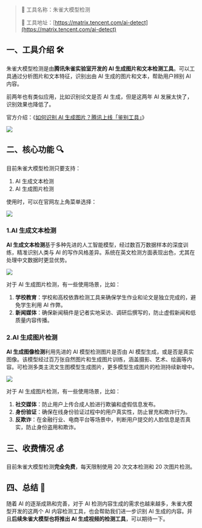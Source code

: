 > 🌟 工具名称：朱雀大模型检测
>
> 🔗 工具地址：[https://matrix.tencent.com/ai-detect](https://matrix.tencent.com/ai-detect)

## 一、工具介绍 🛠️

朱雀大模型检测是由**腾讯朱雀实验室开发的 AI 生成图片和文本检测工具**。可以工具通过分析图片和文本特征，识别出由 AI 生成的图片和文本，帮助用户辨别 AI 内容。

前两年也有类似应用，比如识别论文是否 AI 生成，但是这两年 AI 发展太快了，识别效果也降低了。

官方介绍：《[如何识别 AI 生成图片？腾讯上线「鉴别工具」](https://mp.weixin.qq.com/s/4CHrVfKZxegCD7qgQDBmyw)》

![](https://cdn.nlark.com/yuque/0/2025/png/186051/1737116224937-0c038e72-a0d2-4f46-b765-76d7b76b5bad.png)

## 二、核心功能 🔍

目前朱雀大模型检测只要支持：

1. AI 生成文本检测
2. AI 生成图片检测

使用时，可以在官网左上角菜单选择：

![](https://cdn.nlark.com/yuque/0/2025/png/186051/1737116434876-9e08794f-541b-483b-99a4-7c82e56edc6b.png)

### 1.AI 生成文本检测

**AI 生成文本检测**基于多种先进的人工智能模型，经过数百万数据样本的深度训练，精准识别人类与 AI 的写作风格差异。系统在英文检测方面表现出色，尤其在处理中文数据时更显优势。

![](https://cdn.nlark.com/yuque/0/2025/png/186051/1737116601137-ef84103e-748a-4039-b85c-1d059babd470.png)

对于 AI 生成图片检测，有一些使用场景，比如：

1. **学校教育**：学校和高校依靠检测工具来确保学生作业和论文是独立完成的，避免学生利用 AI 作弊。
2. **新闻媒体**：确保新闻稿件是记者实地采访、调研后撰写的，防止虚假新闻和低质量内容传播。

### 2.AI 生成图片检测

**AI 生成图像检测**利用先进的 AI 模型检测图片是否由 AI 模型生成，或是否是真实图像。该模型经过百万张自然图片和生成图片训练，涵盖摄影、艺术、绘画等内容。可检测多类主流文生图模型生成图片，更多模型生成图片的检测持续新增中。

![](https://cdn.nlark.com/yuque/0/2025/png/186051/1737117424477-1b443937-6f69-4062-9b85-78f5d502f677.png)

对于 AI 生成图片检测，有一些使用场景，比如：

1. **社交媒体**：防止用户上传合成人脸进行欺骗和虚假信息发布。
2. **身份验证**：确保在线身份验证过程中的用户真实性，防止冒充和欺诈行为。
3. **反欺诈**：在金融行业、电商平台等场景中，判断用户提交的人脸信息是否真实，防止身份盗用和欺诈。

## 三、收费情况 💰

目前朱雀大模型检测**完全免费**，每天限制使用 20 次文本检测和 20 次图片检测。

## 四、总结 📝

随着 AI 的逐渐成熟和完善，对于 AI 检测内容生成的需求也越来越多，朱雀大模型开发的这两个 AI 内容检测工具，也会帮助我们进一步识别 AI 生成的内容。并且**后续朱雀大模型也将推出 AI 生成视频的检测工具**，可以期待一下。
